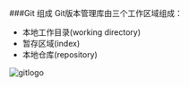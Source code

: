 ###Git 组成
Git版本管理库由三个工作区域组成：
* 本地工作目录(working directory)
* 暂存区域(index)
* 本地仓库(repository)

![gitlogo](https://github.com/zaifeng/gitstudy/blob/master/images/git_org.png)<br />